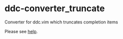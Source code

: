 # ddc-converter_truncate
Converter for ddc.vim which truncates completion items

Please see [help](doc/ddc-converter_truncate.txt).
